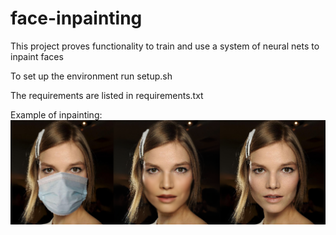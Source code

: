 # face-inpainting

This project proves functionality to train and use a system of neural nets to inpaint faces

To set up the environment run setup.sh

The requirements are listed in requirements.txt

Example of inpainting:
![alt text](fig/example.png "Example")




